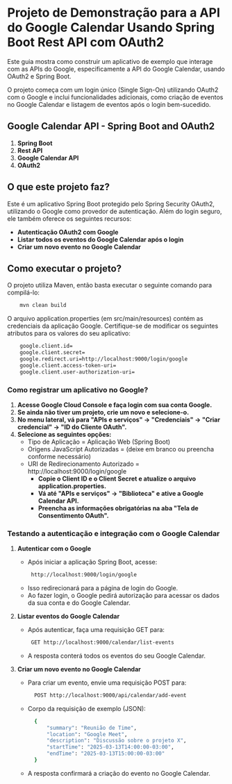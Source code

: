 # Projeto de Demonstração para a API do Google Calendar Usando Spring Boot Rest API com OAuth2

Este guia mostra como construir um aplicativo de exemplo que interage com as APIs do Google, especificamente a API do Google Calendar, usando OAuth2 e Spring Boot.

O projeto começa com um login único (Single Sign-On) utilizando OAuth2 com o Google e inclui funcionalidades adicionais, como criação de eventos no Google Calendar e listagem de eventos após o login bem-sucedido.

## Google Calendar API  - Spring Boot and OAuth2

1. **Spring Boot**
2. **Rest API**
3. **Google Calendar API**
4. **OAuth2**

## O que este projeto faz?

Este é um aplicativo Spring Boot protegido pelo Spring Security OAuth2, utilizando o Google como provedor de autenticação. Além do login seguro, ele também oferece os seguintes recursos:

- **Autenticação OAuth2 com Google**
- **Listar todos os eventos do Google Calendar após o login**
- **Criar um novo evento no Google Calendar**

## Como executar o projeto?

O projeto utiliza Maven, então basta executar o seguinte comando para compilá-lo:
```bash
    mvn clean build
```

O arquivo application.properties (em src/main/resources) contém as credenciais da aplicação Google. Certifique-se de modificar os seguintes atributos para os valores do seu aplicativo:
```bash
    google.client.id=
    google.client.secret=
    google.redirect.uri=http://localhost:9000/login/google
    google.client.access-token-uri=
    google.client.user-authorization-uri=
```

### Como registrar um aplicativo no Google?

1. **Acesse Google Cloud Console e faça login com sua conta Google.**
2. **Se ainda não tiver um projeto, crie um novo e selecione-o.**
3. **No menu lateral, vá para "APIs e serviços" → "Credenciais" → "Criar credencial" → "ID do Cliente OAuth".**
4. **Selecione as seguintes opções:**
    - Tipo de Aplicação = Aplicação Web (Spring Boot)
    - Origens JavaScript Autorizadas = (deixe em branco ou preencha conforme necessário)
    - URI de Redirecionamento Autorizado = http://localhost:9000/login/google
        - **Copie o Client ID e o Client Secret e atualize o arquivo application.properties.**
        - **Vá até "APIs e serviços" → "Biblioteca" e ative a Google Calendar API.**
        - **Preencha as informações obrigatórias na aba "Tela de Consentimento OAuth".**

### Testando a autenticação e integração com o Google Calendar

1. **Autenticar com o Google**

    - Após iniciar a aplicação Spring Boot, acesse:
      ```bash
       http://localhost:9000/login/google
      ```
    - Isso redirecionará para a página de login do Google.
    - Ao fazer login, o Google pedirá autorização para acessar os dados da sua conta e do Google Calendar.

2. **Listar eventos do Google Calendar**

    - Após autenticar, faça uma requisição GET para:
      ```bash
       GET http://localhost:9000/calendar/list-events
      ```
    - A resposta conterá todos os eventos do seu Google Calendar.

3. **Criar um novo evento no Google Calendar**

    - Para criar um evento, envie uma requisição POST para:
      ```bash
        POST http://localhost:9000/api/calendar/add-event
       ```
    - Corpo da requisição de exemplo (JSON):
      ```bash
        {
            "summary": "Reunião de Time",
            "location": "Google Meet",
            "description": "Discussão sobre o projeto X",
            "startTime": "2025-03-13T14:00:00-03:00",
            "endTime": "2025-03-13T15:00:00-03:00"
        }
      ```
    - A resposta confirmará a criação do evento no Google Calendar.

